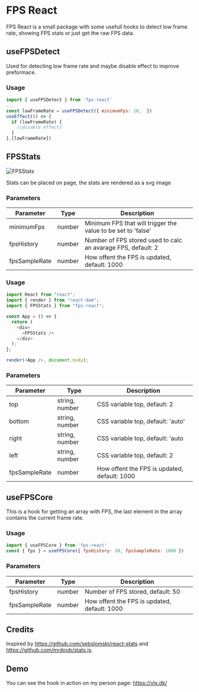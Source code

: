 # FPS React

FPS React is a small package with some usefull hooks to detect low frame rate, showing FPS stats or just get the raw FPS data.


## useFPSDetect
Used for detecting low frame rate and maybe disable effect to improve preformace.
### Usage
```javascript
import { useFPSDetect } from 'fps-react'
...
const lowFrameRate = useFPSDetect({ minimumFps: 20,  })
useEffect(() => {
  if (lowFrameRate) {
    //disable effects
  }
},[lowFrameRate])

```

## FPSStats
![FPSStats](https://i.imgur.com/6ur4klV.png)

Stats can be placed on page, the stats are rendered as a svg image

### Parameters
| Parameter     | Type     | Description                                                        |
|---------------|----------|--------------------------------------------------------------------|
| minimumFps    | number   | Minimum FPS that will trigger the value to be set to 'false'       |
| fpsHistory    | number   | Number of FPS stored used to calc an avarage FPS, default: 2       |
| fpsSampleRate | number   | How offent the FPS is updated, default: 1000                       |

### Usage

```javascript
import React from "react";
import { render } from "react-dom";
import { FPSStats } from "fps-react";

const App = () => {
  return (
    <div>
      <FPSStats />
    </div>
  );
};

render(<App />, document.body);
```
### Parameters
| Parameter     | Type     | Description                                                              |
|---------------|----------------|--------------------------------------------------------------------|
| top           | string, number | CSS variable top, default: 2                                       |
| bottom        | string, number | CSS variable top, default: 'auto'                                  |
| right         | string, number | CSS variable top, default: 'auto                                   |
| left          | string, number | CSS variable top, default: 2                                       |
| fpsSampleRate | number         | How offent the FPS is updated, default: 1000                       |

## useFPSCore
This is a hook for getting an array with FPS, the last element in the array contains the current frame rate.
### Usage
```javascript
import { useFPSCore } from 'fps-react'
const { fps } = useFPSCore({ fpsHistory: 50, fpsSampleRate: 1000 })
```
### Parameters
| Parameter     | Type     | Description                                                        |
|---------------|----------|--------------------------------------------------------------------|
| fpsHistory    | number   | Number of FPS stored, default: 50                                  |
| fpsSampleRate | number   | How offent the FPS is updated, default: 1000                       |

## Credits
Inspired by https://github.com/sebslomski/react-stats and https://github.com/mrdoob/stats.js.

## Demo
You can see the hook in action on my person page: https://vlx.dk/